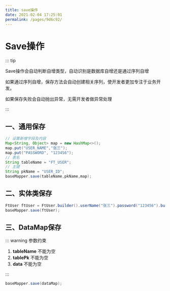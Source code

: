 ```yaml
---
title: save操作 
date: 2021-02-04 17:25:01 
permalink: /pages/9d6c92/
---
```


# Save操作

::: tip

Save操作会自动判断自增类型，自动识别是数据库自增还是通过序列自增

如果通过序列自增，保存方法会自动创建相关序列，使开发者更加专注于业务开发。

如果保存失败会自动抛出异常，无需开发者做异常处理

:::

## 一、通用保存

```java
// 设置新增字段及内容
Map<String, Object> map = new HashMap<>();
map.put("USER_NAME","张三");
map.put("PASSWORD", "123456");
// 表名
String tableName = "FT_USER";
// 主键
String pkName = "USER_ID";
baseMapper.save(tableName,pkName,map);
```
## 二、实体类保存

```java
FtUser ftUser = FtUser.builder().userName("张三").password("123456").build()
baseMapper.save(ftUser);
```

## 三、DataMap保存

::: warning 参数约束

1. **tableName** 不能为空
2. **tablePk** 不能为空
3. **data** 不能为空

:::

```java
baseMapper.save(dataMap);
```



